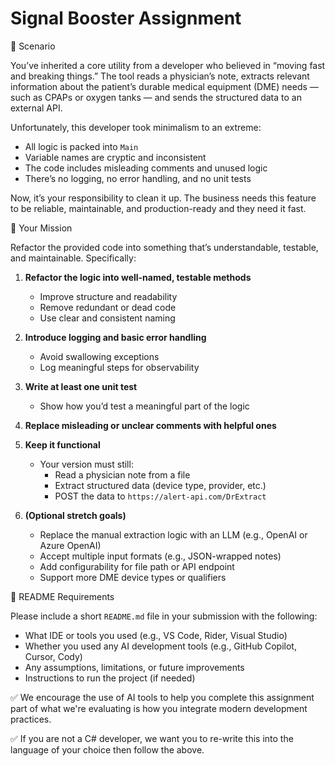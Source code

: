 # Signal Booster Assignment

📘 Scenario

You’ve inherited a core utility from a developer who believed in “moving fast and breaking things.” The tool reads a physician’s note, extracts relevant information about the patient’s durable medical equipment (DME) needs — such as CPAPs or oxygen tanks — and sends the structured data to an external API.

Unfortunately, this developer took minimalism to an extreme:
- All logic is packed into `Main`
- Variable names are cryptic and inconsistent
- The code includes misleading comments and unused logic
- There’s no logging, no error handling, and no unit tests

Now, it’s your responsibility to clean it up. The business needs this feature to be reliable, maintainable, and production-ready and they need it fast.


🧪 Your Mission

Refactor the provided code into something that’s understandable, testable, and maintainable. Specifically:

1. **Refactor the logic into well-named, testable methods**
   - Improve structure and readability
   - Remove redundant or dead code
   - Use clear and consistent naming

2. **Introduce logging and basic error handling**
   - Avoid swallowing exceptions
   - Log meaningful steps for observability

3. **Write at least one unit test**
   - Show how you’d test a meaningful part of the logic

4. **Replace misleading or unclear comments with helpful ones**

5. **Keep it functional**
   - Your version must still:
     - Read a physician note from a file
     - Extract structured data (device type, provider, etc.)
     - POST the data to `https://alert-api.com/DrExtract`

6. **(Optional stretch goals)**
   - Replace the manual extraction logic with an LLM (e.g., OpenAI or Azure OpenAI)
   - Accept multiple input formats (e.g., JSON-wrapped notes)
   - Add configurability for file path or API endpoint
   - Support more DME device types or qualifiers

📄 README Requirements

Please include a short `README.md` file in your submission with the following:

- What IDE or tools you used (e.g., VS Code, Rider, Visual Studio)
- Whether you used any AI development tools (e.g., GitHub Copilot, Cursor, Cody)
- Any assumptions, limitations, or future improvements
- Instructions to run the project (if needed)

✅ We encourage the use of AI tools to help you complete this assignment part of what we're evaluating is how you integrate modern development practices.

✅ If you are not a C# developer, we want you to re-write this into the language of your choice then follow the above.

